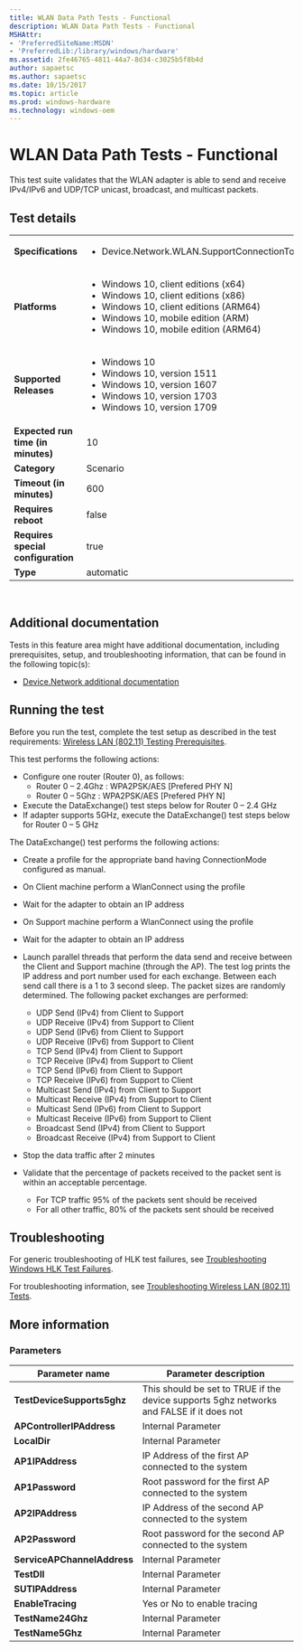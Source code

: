 ```yaml
---
title: WLAN Data Path Tests - Functional
description: WLAN Data Path Tests - Functional
MSHAttr:
- 'PreferredSiteName:MSDN'
- 'PreferredLib:/library/windows/hardware'
ms.assetid: 2fe46765-4811-44a7-8d34-c3025b5f8b4d
author: sapaetsc
ms.author: sapaetsc
ms.date: 10/15/2017
ms.topic: article
ms.prod: windows-hardware
ms.technology: windows-oem
---
```


# <span id="p_hlk_test.89be74cd-c2b7-41b2-adbe-344e09ce12e2"></span>WLAN Data Path Tests - Functional


This test suite validates that the WLAN adapter is able to send and receive IPv4/IPv6 and UDP/TCP unicast, broadcast, and multicast packets.

## Test details
|||
|---|---|
| **Specifications**  | <ul><li>Device.Network.WLAN.SupportConnectionToWiFiAP.ConnectionToWiFiAP</li></ul> |  
| **Platforms**   | <ul><li>Windows 10, client editions (x64)</li><li>Windows 10, client editions (x86)</li><li>Windows 10, client editions (ARM64)</li><li>Windows 10, mobile edition (ARM)</li><li>Windows 10, mobile edition (ARM64)</li></ul> |
| **Supported Releases** | <ul><li>Windows 10</li><li>Windows 10, version 1511</li><li>Windows 10, version 1607</li><li>Windows 10, version 1703</li><li>Windows 10, version 1709</li></ul> |
|**Expected run time (in minutes)**| 10 |
|**Category**| Scenario |
|**Timeout (in minutes)**| 600 |
|**Requires reboot**| false |
|**Requires special configuration**| true |
|**Type**| automatic |

 

## <span id="Additional_documentation"></span><span id="additional_documentation"></span><span id="ADDITIONAL_DOCUMENTATION"></span>Additional documentation


Tests in this feature area might have additional documentation, including prerequisites, setup, and troubleshooting information, that can be found in the following topic(s):

-   [Device.Network additional documentation](device-network-additional-documentation.md)

## <span id="Running_the_test"></span><span id="running_the_test"></span><span id="RUNNING_THE_TEST"></span>Running the test


Before you run the test, complete the test setup as described in the test requirements: [Wireless LAN (802.11) Testing Prerequisites](wireless-lan--80211--testing-prerequisites.md).

This test performs the following actions:

-   Configure one router (Router 0), as follows:
    -   Router 0 – 2.4Ghz : WPA2PSK/AES \[Prefered PHY N\]
    -   Router 0 – 5Ghz : WPA2PSK/AES \[Prefered PHY N\]
-   Execute the DataExchange() test steps below for Router 0 – 2.4 GHz
-   If adapter supports 5GHz, execute the DataExchange() test steps below for Router 0 – 5 GHz

The DataExchange() test performs the following actions:

-   Create a profile for the appropriate band having ConnectionMode configured as manual.
-   On Client machine perform a WlanConnect using the profile
-   Wait for the adapter to obtain an IP address
-   On Support machine perform a WlanConnect using the profile
-   Wait for the adapter to obtain an IP address
-   Launch parallel threads that perform the data send and receive between the Client and Support machine (through the AP). The test log prints the IP address and port number used for each exchange. Between each send call there is a 1 to 3 second sleep. The packet sizes are randomly determined. The following packet exchanges are performed:

    -   UDP Send (IPv4) from Client to Support
    -   UDP Receive (IPv4) from Support to Client
    -   UDP Send (IPv6) from Client to Support
    -   UDP Receive (IPv6) from Support to Client
    -   TCP Send (IPv4) from Client to Support
    -   TCP Receive (IPv4) from Support to Client
    -   TCP Send (IPv6) from Client to Support
    -   TCP Receive (IPv6) from Support to Client
    -   Multicast Send (IPv4) from Client to Support
    -   Multicast Receive (IPv4) from Support to Client
    -   Multicast Send (IPv6) from Client to Support
    -   Multicast Receive (IPv6) from Support to Client
    -   Broadcast Send (IPv4) from Client to Support
    -   Broadcast Receive (IPv4) from Support to Client

-   Stop the data traffic after 2 minutes
-   Validate that the percentage of packets received to the packet sent is within an acceptable percentage.
    -   For TCP traffic 95% of the packets sent should be received
    -   For all other traffic, 80% of the packets sent should be received

## <span id="Troubleshooting"></span><span id="troubleshooting"></span><span id="TROUBLESHOOTING"></span>Troubleshooting


For generic troubleshooting of HLK test failures, see [Troubleshooting Windows HLK Test Failures](..\user\troubleshooting-windows-hlk-test-failures.md).

For troubleshooting information, see [Troubleshooting Wireless LAN (802.11) Tests](troubleshooting-wireless-lan--80211--tests.md).

## <span id="More_information"></span><span id="more_information"></span><span id="MORE_INFORMATION"></span>More information


### <span id="Parameters"></span><span id="parameters"></span><span id="PARAMETERS"></span>Parameters

| Parameter name              | Parameter description                                                                    |
|-----------------------------|------------------------------------------------------------------------------------------|
| **TestDeviceSupports5ghz**  | This should be set to TRUE if the device supports 5ghz networks and FALSE if it does not |
| **APControllerIPAddress**   | Internal Parameter                                                                       |
| **LocalDir**                | Internal Parameter                                                                       |
| **AP1IPAddress**            | IP Address of the first AP connected to the system                                       |
| **AP1Password**             | Root password for the first AP connected to the system                                   |
| **AP2IPAddress**            | IP Address of the second AP connected to the system                                      |
| **AP2Password**             | Root password for the second AP connected to the system                                  |
| **ServiceAPChannelAddress** | Internal Parameter                                                                       |
| **TestDll**                 | Internal Parameter                                                                       |
| **SUTIPAddress**            | Internal Parameter                                                                       |
| **EnableTracing**           | Yes or No to enable tracing                                                              |
| **TestName24Ghz**           | Internal Parameter                                                                       |
| **TestName5Ghz**            | Internal Parameter                                                                       |

 

 

 






